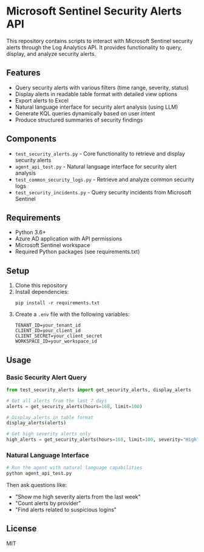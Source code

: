 # Microsoft Sentinel Security Alerts API

This repository contains scripts to interact with Microsoft Sentinel security alerts through the Log Analytics API. It provides functionality to query, display, and analyze security alerts.

## Features

- Query security alerts with various filters (time range, severity, status)
- Display alerts in readable table format with detailed view options
- Export alerts to Excel
- Natural language interface for security alert analysis (using LLM)
- Generate KQL queries dynamically based on user intent
- Produce structured summaries of security findings

## Components

- `test_security_alerts.py` - Core functionality to retrieve and display security alerts
- `agent_api_test.py` - Natural language interface for security alert analysis
- `test_common_security_logs.py` - Retrieve and analyze common security logs
- `test_security_incidents.py` - Query security incidents from Microsoft Sentinel

## Requirements

- Python 3.6+
- Azure AD application with API permissions
- Microsoft Sentinel workspace
- Required Python packages (see requirements.txt)

## Setup

1. Clone this repository
2. Install dependencies:
   ```
   pip install -r requirements.txt
   ```
3. Create a `.env` file with the following variables:
   ```
   TENANT_ID=your_tenant_id
   CLIENT_ID=your_client_id
   CLIENT_SECRET=your_client_secret
   WORKSPACE_ID=your_workspace_id
   ```

## Usage

### Basic Security Alert Query

```python
from test_security_alerts import get_security_alerts, display_alerts

# Get all alerts from the last 7 days
alerts = get_security_alerts(hours=168, limit=100)

# Display alerts in table format
display_alerts(alerts)

# Get high severity alerts only
high_alerts = get_security_alerts(hours=168, limit=100, severity="High")
```

### Natural Language Interface

```bash
# Run the agent with natural language capabilities
python agent_api_test.py
```

Then ask questions like:
- "Show me high severity alerts from the last week"
- "Count alerts by provider"
- "Find alerts related to suspicious logins"

## License

MIT 